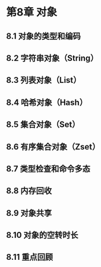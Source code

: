 # 第8章 对象

## 8.1 对象的类型和编码


## 8.2 字符串对象（String）


## 8.3 列表对象（List）


## 8.4 哈希对象（Hash）


## 8.5 集合对象（Set）


## 8.6 有序集合对象（Zset）


## 8.7 类型检查和命令多态


## 8.8 内存回收


## 8.9 对象共享


## 8.10 对象的空转时长


## 8.11 重点回顾
